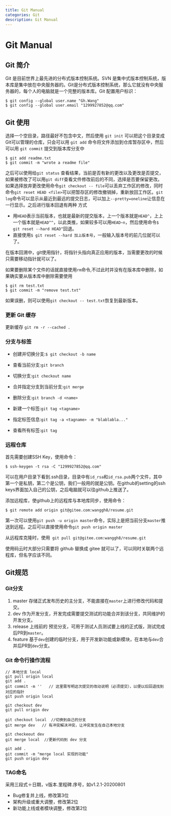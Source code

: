 ```yaml
---
title: Git Manual
categories: Git
description: Git Manual
---
```


# Git Manual

## Git 简介

Git 是目前世界上最先进的分布式版本控制系统。SVN 是集中式版本控制系统，版本库是集中放在中央服务器的。Git是分布式版本控制系统，那么它就没有中央服务器的，每个人的电脑就是一个完整的版本库。Git 配置用户标识：

```shell
$ git config --global user.name "Gh.Wang"
$ git config --global user.email "1299927852@qq.com"
```

## Git 使用

选择一个空目录，路径最好不包含中文，然后使用 `git init` 可以把这个目录变成Git可以管理的仓库，只会可以用 `git add` 命令将文件添加到仓库暂存区中，然后可以用 `git commit` 提交到版本库分支中

```shell
$ git add readme.txt
$ git commit -m "wrote a readme file"
```

之后可以使用给`git status` 查看结果，当前是否有新的更改以及更改是否提交，如果被修改了可以用`git diff`查看文件修改前后的不同，选择是否要保留更改。如果选择放弃更改使用命令`git checkout -- file`可以丢弃工作区的修改，同时命令`git reset HEAD <file>`可以把暂存区的修改撤销掉，重新放回工作区。`git log`命令可以显示从最近到最远的提交日志，可以加上`--pretty=oneline`让信息在一行显示。之后进行版本回退有两种 方式

- 用`HEAD`表示当前版本，也就是最新的提交版本，上一个版本就是`HEAD^`，上上一个版本就是`HEAD^^`，以此类推，如果较多可以用`HEAD~n`，然后使用命令`$ git reset --hard HEAD^`回退。
- 直接使用`$ git reset --hard 加上版本号`，一般输入版本号的前几位就可以了。

在版本回溯中，git使用指针，将指针头指向真正应用的版本，当需要更改的时候只需要移动指针就可以了。

如果要删除某个文件的话就直接使用`rm`命令,不过此时并没有在版本库中删除，如果确实要从版本库中删除需要使用

```shell
$ git rm test.txt
$ git commit -m "remove test.txt"
```

如果误删，则可以使用`git checkout -- test.txt`恢复到最新版本。

### 更新 Git 缓存

更新缓存 `git rm -r --cached .`

### 分支与标签

- 创建并切换分支:`$ git checkout -b name`

- 查看当前分支:`git branch`

- 切换分支:`git checkout name`

- 合并指定分支到当前分支:`git merge`

- 删除分支:`git branch -d <name>`

- 新建一个标签:`git tag <tagname>`
- 指定标签信息:`git tag -a <tagname> -m "blablabla..."`
- 查看所有标签:`git tag`

### 远程仓库

首先需要创建SSH Key，使用命令：

```shell
$ ssh-keygen -t rsa -C "1299927852@qq.com"
```

可以在用户目录下看到.ssh目录，目录中有`id_rsa`和`id_rsa.pub`两个文件，其中第一个是私钥，第二个是公钥，我们一般用的就是公钥。在github的setting的ssh keys界面加入自己的公钥，之后电脑就可以往github上推送了。

添加远程库，使github上的远程库与本地库同步，使用命令：

```shell
$ git remote add origin git@gitee.com:wanggh8/resume.git
```

第一次可以使用`git push -u origin master`命令，实际上是把当前分支`master`推送到远程。之后可以直接使用命令`git push origin master `

从远程库克隆时，使用` git pull git@gitee.com:wanggh8/resume.git`

使用码云时大部分只需要将 github 替换成 gitee 就可以了，可以同时关联两个远程库，但名字应该不同。

## Git规范

### Git分支

1. master 存储正式发布历史的主分支，不能直接在`master`上进行修改代码和提交。
2. dev 作为开发分支，开发完成需要提交测试的功能合并到该分支，共同维护的开发分支。
3. release 上线前的 预览分支，可用于测试人员测试要上线的正式版，测试完成后PR到`master`。
4. feature 基于`dev`创建的临时分支，用于开发新功能或新模块，在本地与`dev`合并后PR到`dev`分支。

### Git 命令行操作流程

```shell
// 本地分支 local
git pull origin local
git add .
git commit -m ''   // 这里需写明这次提交的改动说明（必须提交），以便以后回退找到对应的指针
git push origin local
     
git checkout dev 
git pull origin dev 
     
git checkout local  //切换到自己的分支
git merge dev   // 有冲突解决冲突，让冲突发生在自己本地分支
     
git checkeout dev 
git merge local  //更新代码到 dev 分支
     
git add .
git commit -m "merge local 实现的功能"
git push origin dev
```

### TAG命名

采用三段式＋日期，v版本.里程碑.序号，如v1.2.1-20200801
- Bug修复并上线，修改第3位   
- 架构升级或重大调整，修改第2位
- 新功能上线或者模块调整，修改第2位